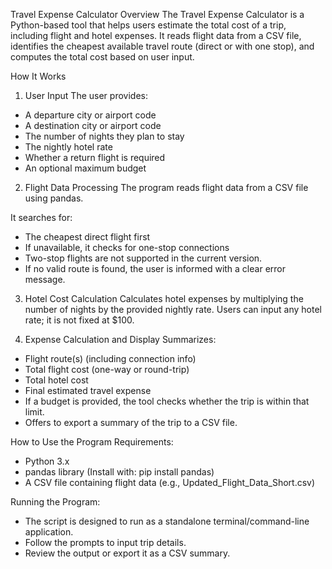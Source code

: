 Travel Expense Calculator
Overview
The Travel Expense Calculator is a Python-based tool that helps users estimate the total cost of a trip, including flight and hotel expenses. It reads flight data from a CSV file, identifies the cheapest available travel route (direct or with one stop), and computes the total cost based on user input.

How It Works
1. User Input
The user provides:
- A departure city or airport code
- A destination city or airport code
- The number of nights they plan to stay
- The nightly hotel rate
- Whether a return flight is required
- An optional maximum budget

2. Flight Data Processing
The program reads flight data from a CSV file using pandas.

It searches for:
- The cheapest direct flight first
- If unavailable, it checks for one-stop connections
- Two-stop flights are not supported in the current version.
- If no valid route is found, the user is informed with a clear error message.

3. Hotel Cost Calculation
Calculates hotel expenses by multiplying the number of nights by the provided nightly rate.
Users can input any hotel rate; it is not fixed at $100.

4. Expense Calculation and Display
Summarizes:
- Flight route(s) (including connection info)
- Total flight cost (one-way or round-trip)
- Total hotel cost
- Final estimated travel expense
- If a budget is provided, the tool checks whether the trip is within that limit.
- Offers to export a summary of the trip to a CSV file.

How to Use the Program
Requirements:
- Python 3.x
- pandas library (Install with: pip install pandas)
- A CSV file containing flight data (e.g., Updated_Flight_Data_Short.csv)

Running the Program:
- The script is designed to run as a standalone terminal/command-line application.
- Follow the prompts to input trip details.
- Review the output or export it as a CSV summary.

